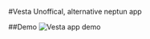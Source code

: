 <div id="bc" ></div>

<script id="script">
    var something = 10;
    //alert(something);
    var ddiv = document.getElementById("bc");
    var myDiv = ddiv.parentElement;
    var button = document.createElement("button");
    button.innerHTML = "Change color";
    button.onclick = function()
    {
        if(myDiv.style["background-color"] === "black")
            myDiv.style["background-color"] = "";
        else
            myDiv.style["background-color"] = "black";
    }
    myDiv.prepend(button);
    
    myDiv.removeChild(ddiv)
    myDiv.removeChild(document.getElementById("script"))
    
</script>

#Vesta
Unoffical, alternative neptun app

##Demo
![Vesta app demo](repository_assets/vesta_output.gif)